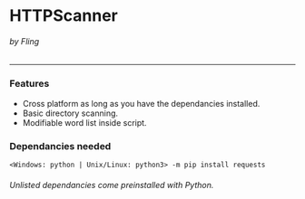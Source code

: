 # HTTPScanner
###### by Fling
---
### Features
- Cross platform as long as you have the dependancies installed.
- Basic directory scanning.
- Modifiable word list inside script.
### Dependancies needed
```
<Windows: python | Unix/Linux: python3> -m pip install requests
```
###### Unlisted dependancies come preinstalled with Python.
